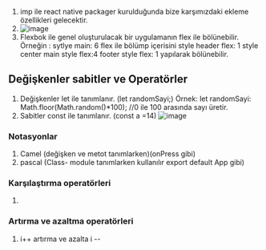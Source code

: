 1. imp ile react native packager kurulduğunda bize karşımızdaki ekleme özellikleri gelecektir. 
2. ![image](https://user-images.githubusercontent.com/109723263/209652645-dcc219ea-4475-4114-9959-32ef1f2558b2.png)
3. Flexbok ile genel oluşturulacak bir uygulamanın flex ile bölünebilir. Örneğin : sytlye main: 6 flex ile bölümp içerisini style header flex: 1 style center main style flex:4 footer style flex: 1 yapılarak bölünebilir. 
 
## Değişkenler sabitler ve Operatörler
1. Değişkenler let ile tanımlanır. (let randomSayi;)
Örnek: let randomSayi: Math.floor(Math.random()*100); //0 ile 100 arasında sayı üretir.
2. Sabitler const ile tanımlanır. (const a =14)
![image](https://user-images.githubusercontent.com/109723263/209783874-83a3a722-8f6e-488c-b995-c2983b12e0b1.png)
### Notasyonlar
1. Camel (değişken ve metot tanımlarken)(onPress gibi)
2. pascal (Class- module tanımlarken kullanılır export default App gibi) 
### Karşılaştırma operatörleri 
1.  
### Artırma ve azaltma operatörleri 
1. i++ artırma ve azalta i -- 
 
